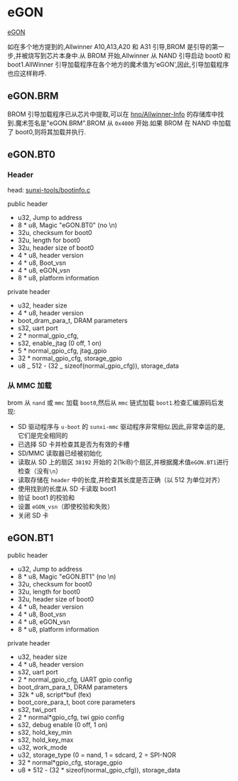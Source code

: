 # eGON

[eGON](https://linux-sunxi.org/EGON)

如在多个地方提到的,Allwinner A10,A13,A20 和 A31 引导,BROM 是引导的第一步,并被烧写到芯片本身中.从 BR​​OM 开始,Allwinner 从 NAND 引导启动 boot0 和 boot1.AllWinner 引导加载程序在各个地方的魔术值为'eGON',因此,引导加载程序也应这样称呼.

## eGON.BRM

BROM 引导加载程序已从芯片中提取,可以在 [hno/Allwinner-Info](https://github.com/hno/Allwinner-Info/tree/master/BROM) 的存储库中找到.魔术签名是"eGON.BRM".BROM 从 `0x4000` 开始.如果 BROM 在 NAND 中加载了 boot0,则将其加载并执行.

## eGON.BT0

### Header

head: [sunxi-tools/bootinfo.c](https://github.com/linux-sunxi/sunxi-tools/blob/master/bootinfo.c)

public header

- u32, Jump to address
- 8 \* u8, Magic "eGON.BT0" (no \n)
- 32u, checksum for boot0
- 32u, length for boot0
- 32u, header size of boot0
- 4 \* u8, header version
- 4 \* u8, Boot_vsn
- 4 \* u8, eGON_vsn
- 8 \* u8, platform information

private header

- u32, header size
- 4 \* u8, header version
- boot_dram_para_t, DRAM parameters
- s32, uart port
- 2 \* normal_gpio_cfg,
- s32, enable_jtag (0 off, 1 on)
- 5 \* normal_gpio_cfg, jtag_gpio
- 32 \* normal_gpio_cfg, storage_gpio
- u8 _ 512 - (32 _ sizeof(normal_gpio_cfg)), storage_data

### 从 MMC 加载

brom 从 `nand` 或 `mmc` 加载 `boot0`,然后从 `mmc` 链式加载 `boot1`.检查汇编源码后发现:

- SD 驱动程序与 `u-boot` 的 `sunxi-mmc` 驱动程序非常相似.因此,非常幸运的是,它们是完全相同的
- 已选择 SD 卡并检查其是否为有效的卡槽
- SD/MMC 读取器已经被初始化
- 读取从 SD 上的扇区 `38192` 开始的 2(1kiB)个扇区,并根据魔术值`eGON.BT1`进行检查（没有`\n`）
- 读取存储在 `header` 中的长度,并检查其长度是否正确（以 512 为单位对齐）
- 使用找到的长度从 SD 卡读取 boot1
- 验证 boot1 的校验和
- 设置 `eGON_vsn`（即使校验和失败）
- 关闭 SD 卡

## eGON.BT1

public header

- u32, Jump to address
- 8 \* u8, Magic "eGON.BT1" (no \n)
- 32u, checksum for boot0
- 32u, length for boot0
- 32u, header size of boot0
- 4 \* u8, header version
- 4 \* u8, Boot_vsn
- 4 \* u8, eGON_vsn
- 8 \* u8, platform information

private header

- u32, header size
- 4 \* u8, header version
- s32, uart port
- 2 \* normal_gpio_cfg, UART gpio config
- boot_dram_para_t, DRAM parameters
- 32k * u8, script*buf (fex)
- boot_core_para_t, boot core parameters
- s32, twi_port
- 2 * normal*gpio_cfg, twi gpio config
- s32, debug enable (0 off, 1 on)
- s32, hold_key_min
- s32, hold_key_max
- u32, work_mode
- u32, storage_type (0 = nand, 1 = sdcard, 2 = SPI-NOR
- 32 * normal*gpio_cfg, storage_gpio
- u8 \* 512 - (32 \* sizeof(normal_gpio_cfg)), storage_data
